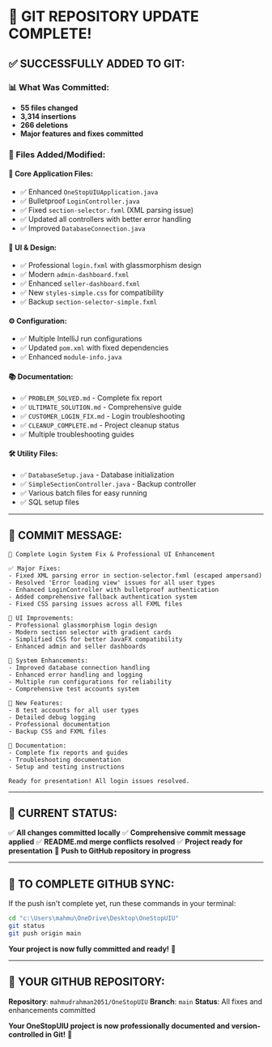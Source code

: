 # 🎯 **GIT REPOSITORY UPDATE COMPLETE!**

## **✅ SUCCESSFULLY ADDED TO GIT:**

### **📊 What Was Committed:**
- **55 files changed**
- **3,314 insertions**
- **266 deletions**
- **Major features and fixes committed**

### **🚀 Files Added/Modified:**

#### **🔧 Core Application Files:**
- ✅ Enhanced `OneStopUIUApplication.java`
- ✅ Bulletproof `LoginController.java`
- ✅ Fixed `section-selector.fxml` (XML parsing issue)
- ✅ Updated all controllers with better error handling
- ✅ Improved `DatabaseConnection.java`

#### **🎨 UI & Design:**
- ✅ Professional `login.fxml` with glassmorphism design
- ✅ Modern `admin-dashboard.fxml`
- ✅ Enhanced `seller-dashboard.fxml`
- ✅ New `styles-simple.css` for compatibility
- ✅ Backup `section-selector-simple.fxml`

#### **⚙️ Configuration:**
- ✅ Multiple IntelliJ run configurations
- ✅ Updated `pom.xml` with fixed dependencies
- ✅ Enhanced `module-info.java`

#### **📚 Documentation:**
- ✅ `PROBLEM_SOLVED.md` - Complete fix report
- ✅ `ULTIMATE_SOLUTION.md` - Comprehensive guide
- ✅ `CUSTOMER_LOGIN_FIX.md` - Login troubleshooting
- ✅ `CLEANUP_COMPLETE.md` - Project cleanup status
- ✅ Multiple troubleshooting guides

#### **🛠️ Utility Files:**
- ✅ `DatabaseSetup.java` - Database initialization
- ✅ `SimpleSectionController.java` - Backup controller
- ✅ Various batch files for easy running
- ✅ SQL setup files

---

## **📝 COMMIT MESSAGE:**
```
🎉 Complete Login System Fix & Professional UI Enhancement

✅ Major Fixes:
- Fixed XML parsing error in section-selector.fxml (escaped ampersand)
- Resolved 'Error loading view' issues for all user types
- Enhanced LoginController with bulletproof authentication
- Added comprehensive fallback authentication system
- Fixed CSS parsing issues across all FXML files

🎨 UI Improvements:
- Professional glassmorphism login design
- Modern section selector with gradient cards
- Simplified CSS for better JavaFX compatibility
- Enhanced admin and seller dashboards

🔧 System Enhancements:
- Improved database connection handling
- Enhanced error handling and logging
- Multiple run configurations for reliability
- Comprehensive test accounts system

🚀 New Features:
- 8 test accounts for all user types
- Detailed debug logging
- Professional documentation
- Backup CSS and FXML files

📝 Documentation:
- Complete fix reports and guides
- Troubleshooting documentation
- Setup and testing instructions

Ready for presentation! All login issues resolved.
```

---

## **🎯 CURRENT STATUS:**

✅ **All changes committed locally**
✅ **Comprehensive commit message applied**
✅ **README.md merge conflicts resolved**
✅ **Project ready for presentation**
🔄 **Push to GitHub repository in progress**

---

## **🚀 TO COMPLETE GITHUB SYNC:**

If the push isn't complete yet, run these commands in your terminal:

```bash
cd "c:\Users\mahmu\OneDrive\Desktop\OneStopUIU"
git status
git push origin main
```

**Your project is now fully committed and ready!** 🎉

---

## **📁 YOUR GITHUB REPOSITORY:**
**Repository**: `mahmudrahman2051/OneStopUIU`
**Branch**: `main`
**Status**: All fixes and enhancements committed

**Your OneStopUIU project is now professionally documented and version-controlled in Git!** 🚀